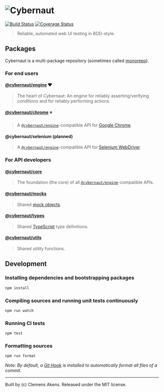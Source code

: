 # ![Cybernaut][cybernaut-logo]

[![Build Status][travis-ci-badge]][travis-ci]
[![Coverage Status][coveralls-badge]][coveralls]

> Reliable, automated web UI testing in BDD-style.

## Packages

Cybernaut is a multi-package repository (sometimes called [monorepo][monorepo]).

### For end users

#### [@cybernaut/engine][cybernaut-engine] ❤️

> The heart of Cybernaut: An engine for reliably asserting/verifying conditions and for reliably performing actions.

#### [@cybernaut/chrome][cybernaut-chrome] ⭐

> A [`@cybernaut/engine`][cybernaut-engine]-compatible API for [Google Chrome][google-chrome].

#### @cybernaut/selenium (planned)

> A [`@cybernaut/engine`][cybernaut-engine]-compatible API for [Selenium WebDriver][selenium-webdriver].

### For API developers

#### [@cybernaut/core][cybernaut-core]

> The foundation (the core) of all [`@cybernaut/engine`][cybernaut-engine]-compatible APIs.

#### [@cybernaut/mocks][cybernaut-mocks]

> Shared [mock objects][mock-object].

#### [@cybernaut/types][cybernaut-types]

> Shared [TypeScript][type-script] type definitions.

#### [@cybernaut/utils][cybernaut-utils]

> Shared utility functions.

## Development

### Installing dependencies and bootstrapping packages

```sh
npm install
```

### Compiling sources and running unit tests continuously

```sh
npm run watch
```

### Running CI tests

```sh
npm test
```

### Formatting sources

```sh
npm run format
```

*Note: By default, a [Git Hook][git-hook] is installed to automatically format all files of a commit.*

---
Built by (c) Clemens Akens. Released under the MIT license.

[coveralls]: https://coveralls.io/github/clebert/cybernaut?branch=master
[coveralls-badge]: https://coveralls.io/repos/github/clebert/cybernaut/badge.svg?branch=master
[cybernaut-chrome]: https://github.com/clebert/cybernaut/tree/master/%40cybernaut/chrome
[cybernaut-core]: https://github.com/clebert/cybernaut/tree/master/%40cybernaut/core
[cybernaut-engine]: https://github.com/clebert/cybernaut/tree/master/%40cybernaut/engine
[cybernaut-logo]: https://clebert.github.io/cybernaut/images/logo.svg
[cybernaut-mocks]: https://github.com/clebert/cybernaut/tree/master/%40cybernaut/mocks
[cybernaut-types]: https://github.com/clebert/cybernaut/tree/master/%40cybernaut/types
[cybernaut-utils]: https://github.com/clebert/cybernaut/tree/master/%40cybernaut/utils
[git-hook]: https://git-scm.com/docs/githooks
[google-chrome]: https://www.google.com/chrome/
[mock-object]: https://en.wikipedia.org/wiki/Mock_object
[monorepo]: https://github.com/babel/babel/blob/master/doc/design/monorepo.md
[selenium-webdriver]: http://www.seleniumhq.org/projects/webdriver/
[travis-ci]: https://travis-ci.org/clebert/cybernaut
[travis-ci-badge]: https://travis-ci.org/clebert/cybernaut.svg?branch=master
[type-script]: http://www.typescriptlang.org/
